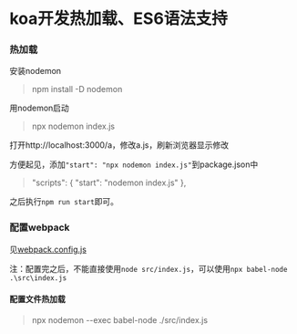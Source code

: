 # koa开发热加载、ES6语法支持

### 热加载
安装nodemon
> npm install -D nodemon

用nodemon启动
> npx nodemon index.js

打开http://localhost:3000/a，修改a.js，刷新浏览器显示修改

方便起见，添加`"start": "npx nodemon index.js"`到package.json中
> "scripts": {
>      "start": "nodemon index.js"
>  },

之后执行`npm run start`即可。


### 配置webpack
见[webpack.config.js](task\webpack.config.js)

注：配置完之后，不能直接使用`node src/index.js`，可以使用`npx babel-node .\src\index.js`

#### 配置文件热加载
> npx nodemon --exec babel-node ./src/index.js
